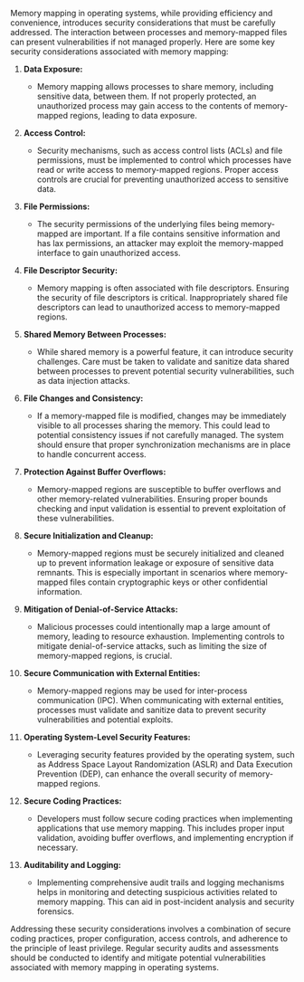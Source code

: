Memory mapping in operating systems, while providing efficiency and convenience, introduces security considerations that must be carefully addressed. The interaction between processes and memory-mapped files can present vulnerabilities if not managed properly. Here are some key security considerations associated with memory mapping:

1. **Data Exposure:**
   - Memory mapping allows processes to share memory, including sensitive data, between them. If not properly protected, an unauthorized process may gain access to the contents of memory-mapped regions, leading to data exposure.

2. **Access Control:**
   - Security mechanisms, such as access control lists (ACLs) and file permissions, must be implemented to control which processes have read or write access to memory-mapped regions. Proper access controls are crucial for preventing unauthorized access to sensitive data.

3. **File Permissions:**
   - The security permissions of the underlying files being memory-mapped are important. If a file contains sensitive information and has lax permissions, an attacker may exploit the memory-mapped interface to gain unauthorized access.

4. **File Descriptor Security:**
   - Memory mapping is often associated with file descriptors. Ensuring the security of file descriptors is critical. Inappropriately shared file descriptors can lead to unauthorized access to memory-mapped regions.

5. **Shared Memory Between Processes:**
   - While shared memory is a powerful feature, it can introduce security challenges. Care must be taken to validate and sanitize data shared between processes to prevent potential security vulnerabilities, such as data injection attacks.

6. **File Changes and Consistency:**
   - If a memory-mapped file is modified, changes may be immediately visible to all processes sharing the memory. This could lead to potential consistency issues if not carefully managed. The system should ensure that proper synchronization mechanisms are in place to handle concurrent access.

7. **Protection Against Buffer Overflows:**
   - Memory-mapped regions are susceptible to buffer overflows and other memory-related vulnerabilities. Ensuring proper bounds checking and input validation is essential to prevent exploitation of these vulnerabilities.

8. **Secure Initialization and Cleanup:**
   - Memory-mapped regions must be securely initialized and cleaned up to prevent information leakage or exposure of sensitive data remnants. This is especially important in scenarios where memory-mapped files contain cryptographic keys or other confidential information.

9. **Mitigation of Denial-of-Service Attacks:**
   - Malicious processes could intentionally map a large amount of memory, leading to resource exhaustion. Implementing controls to mitigate denial-of-service attacks, such as limiting the size of memory-mapped regions, is crucial.

10. **Secure Communication with External Entities:**
    - Memory-mapped regions may be used for inter-process communication (IPC). When communicating with external entities, processes must validate and sanitize data to prevent security vulnerabilities and potential exploits.

11. **Operating System-Level Security Features:**
    - Leveraging security features provided by the operating system, such as Address Space Layout Randomization (ASLR) and Data Execution Prevention (DEP), can enhance the overall security of memory-mapped regions.

12. **Secure Coding Practices:**
    - Developers must follow secure coding practices when implementing applications that use memory mapping. This includes proper input validation, avoiding buffer overflows, and implementing encryption if necessary.

13. **Auditability and Logging:**
    - Implementing comprehensive audit trails and logging mechanisms helps in monitoring and detecting suspicious activities related to memory mapping. This can aid in post-incident analysis and security forensics.

Addressing these security considerations involves a combination of secure coding practices, proper configuration, access controls, and adherence to the principle of least privilege. Regular security audits and assessments should be conducted to identify and mitigate potential vulnerabilities associated with memory mapping in operating systems.
